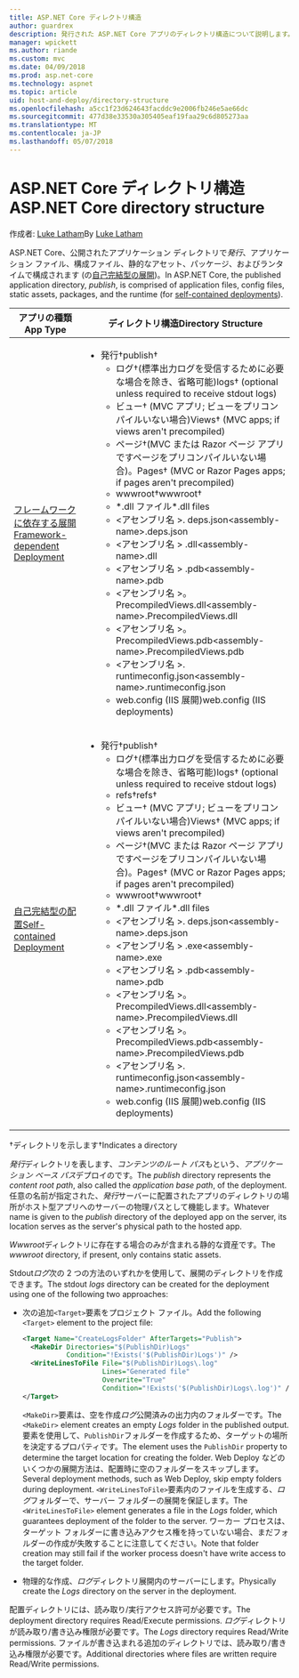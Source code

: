 ```yaml
---
title: ASP.NET Core ディレクトリ構造
author: guardrex
description: 発行された ASP.NET Core アプリのディレクトリ構造について説明します。
manager: wpickett
ms.author: riande
ms.custom: mvc
ms.date: 04/09/2018
ms.prod: asp.net-core
ms.technology: aspnet
ms.topic: article
uid: host-and-deploy/directory-structure
ms.openlocfilehash: a5cc1f23d624643facddc9e2006fb246e5ae66dc
ms.sourcegitcommit: 477d38e33530a305405eaf19faa29c6d805273aa
ms.translationtype: MT
ms.contentlocale: ja-JP
ms.lasthandoff: 05/07/2018
---
```

# <a name="aspnet-core-directory-structure"></a><span data-ttu-id="e42cc-103">ASP.NET Core ディレクトリ構造</span><span class="sxs-lookup"><span data-stu-id="e42cc-103">ASP.NET Core directory structure</span></span>

<span data-ttu-id="e42cc-104">作成者: [Luke Latham](https://github.com/guardrex)</span><span class="sxs-lookup"><span data-stu-id="e42cc-104">By [Luke Latham](https://github.com/guardrex)</span></span>

<span data-ttu-id="e42cc-105">ASP.NET Core、公開されたアプリケーション ディレクトリで*発行*、アプリケーション ファイル、構成ファイル、静的なアセット、パッケージ、およびランタイムで構成されます (の[自己完結型の展開](/dotnet/core/deploying/#self-contained-deployments-scd))。</span><span class="sxs-lookup"><span data-stu-id="e42cc-105">In ASP.NET Core, the published application directory, *publish*, is comprised of application files, config files, static assets, packages, and the runtime (for [self-contained deployments](/dotnet/core/deploying/#self-contained-deployments-scd)).</span></span>


| <span data-ttu-id="e42cc-106">アプリの種類</span><span class="sxs-lookup"><span data-stu-id="e42cc-106">App Type</span></span> | <span data-ttu-id="e42cc-107">ディレクトリ構造</span><span class="sxs-lookup"><span data-stu-id="e42cc-107">Directory Structure</span></span> |
| -------- | ------------------- |
| [<span data-ttu-id="e42cc-108">フレームワークに依存する展開</span><span class="sxs-lookup"><span data-stu-id="e42cc-108">Framework-dependent Deployment</span></span>](/dotnet/core/deploying/#framework-dependent-deployments-fdd) | <ul><li><span data-ttu-id="e42cc-109">発行&dagger;</span><span class="sxs-lookup"><span data-stu-id="e42cc-109">publish&dagger;</span></span><ul><li><span data-ttu-id="e42cc-110">ログ&dagger;(標準出力ログを受信するために必要な場合を除き、省略可能)</span><span class="sxs-lookup"><span data-stu-id="e42cc-110">logs&dagger; (optional unless required to receive stdout logs)</span></span></li><li><span data-ttu-id="e42cc-111">ビュー&dagger; (MVC アプリ; ビューをプリコンパイルいない場合)</span><span class="sxs-lookup"><span data-stu-id="e42cc-111">Views&dagger; (MVC apps; if views aren't precompiled)</span></span></li><li><span data-ttu-id="e42cc-112">ページ&dagger;(MVC または Razor ページ アプリですページをプリコンパイルいない場合)。</span><span class="sxs-lookup"><span data-stu-id="e42cc-112">Pages&dagger; (MVC or Razor Pages apps; if pages aren't precompiled)</span></span></li><li><span data-ttu-id="e42cc-113">wwwroot&dagger;</span><span class="sxs-lookup"><span data-stu-id="e42cc-113">wwwroot&dagger;</span></span></li><li><span data-ttu-id="e42cc-114">\*\.dll ファイル</span><span class="sxs-lookup"><span data-stu-id="e42cc-114">\*\.dll files</span></span></li><li><span data-ttu-id="e42cc-115">\<アセンブリ名 >. deps.json</span><span class="sxs-lookup"><span data-stu-id="e42cc-115">\<assembly-name>.deps.json</span></span></li><li><span data-ttu-id="e42cc-116">\<アセンブリ名 > .dll</span><span class="sxs-lookup"><span data-stu-id="e42cc-116">\<assembly-name>.dll</span></span></li><li><span data-ttu-id="e42cc-117">\<アセンブリ名 > .pdb</span><span class="sxs-lookup"><span data-stu-id="e42cc-117">\<assembly-name>.pdb</span></span></li><li><span data-ttu-id="e42cc-118">\<アセンブリ名 >。PrecompiledViews.dll</span><span class="sxs-lookup"><span data-stu-id="e42cc-118">\<assembly-name>.PrecompiledViews.dll</span></span></li><li><span data-ttu-id="e42cc-119">\<アセンブリ名 >。PrecompiledViews.pdb</span><span class="sxs-lookup"><span data-stu-id="e42cc-119">\<assembly-name>.PrecompiledViews.pdb</span></span></li><li><span data-ttu-id="e42cc-120">\<アセンブリ名 >. runtimeconfig.json</span><span class="sxs-lookup"><span data-stu-id="e42cc-120">\<assembly-name>.runtimeconfig.json</span></span></li><li><span data-ttu-id="e42cc-121">web.config (IIS 展開)</span><span class="sxs-lookup"><span data-stu-id="e42cc-121">web.config (IIS deployments)</span></span></li></ul></li></ul> |
| [<span data-ttu-id="e42cc-122">自己完結型の配置</span><span class="sxs-lookup"><span data-stu-id="e42cc-122">Self-contained Deployment</span></span>](/dotnet/core/deploying/#self-contained-deployments-scd) | <ul><li><span data-ttu-id="e42cc-123">発行&dagger;</span><span class="sxs-lookup"><span data-stu-id="e42cc-123">publish&dagger;</span></span><ul><li><span data-ttu-id="e42cc-124">ログ&dagger;(標準出力ログを受信するために必要な場合を除き、省略可能)</span><span class="sxs-lookup"><span data-stu-id="e42cc-124">logs&dagger; (optional unless required to receive stdout logs)</span></span></li><li><span data-ttu-id="e42cc-125">refs&dagger;</span><span class="sxs-lookup"><span data-stu-id="e42cc-125">refs&dagger;</span></span></li><li><span data-ttu-id="e42cc-126">ビュー&dagger; (MVC アプリ; ビューをプリコンパイルいない場合)</span><span class="sxs-lookup"><span data-stu-id="e42cc-126">Views&dagger; (MVC apps; if views aren't precompiled)</span></span></li><li><span data-ttu-id="e42cc-127">ページ&dagger;(MVC または Razor ページ アプリですページをプリコンパイルいない場合)。</span><span class="sxs-lookup"><span data-stu-id="e42cc-127">Pages&dagger; (MVC or Razor Pages apps; if pages aren't precompiled)</span></span></li><li><span data-ttu-id="e42cc-128">wwwroot&dagger;</span><span class="sxs-lookup"><span data-stu-id="e42cc-128">wwwroot&dagger;</span></span></li><li><span data-ttu-id="e42cc-129">\*.dll ファイル</span><span class="sxs-lookup"><span data-stu-id="e42cc-129">\*.dll files</span></span></li><li><span data-ttu-id="e42cc-130">\<アセンブリ名 >. deps.json</span><span class="sxs-lookup"><span data-stu-id="e42cc-130">\<assembly-name>.deps.json</span></span></li><li><span data-ttu-id="e42cc-131">\<アセンブリ名 > .exe</span><span class="sxs-lookup"><span data-stu-id="e42cc-131">\<assembly-name>.exe</span></span></li><li><span data-ttu-id="e42cc-132">\<アセンブリ名 > .pdb</span><span class="sxs-lookup"><span data-stu-id="e42cc-132">\<assembly-name>.pdb</span></span></li><li><span data-ttu-id="e42cc-133">\<アセンブリ名 >。PrecompiledViews.dll</span><span class="sxs-lookup"><span data-stu-id="e42cc-133">\<assembly-name>.PrecompiledViews.dll</span></span></li><li><span data-ttu-id="e42cc-134">\<アセンブリ名 >。PrecompiledViews.pdb</span><span class="sxs-lookup"><span data-stu-id="e42cc-134">\<assembly-name>.PrecompiledViews.pdb</span></span></li><li><span data-ttu-id="e42cc-135">\<アセンブリ名 >. runtimeconfig.json</span><span class="sxs-lookup"><span data-stu-id="e42cc-135">\<assembly-name>.runtimeconfig.json</span></span></li><li><span data-ttu-id="e42cc-136">web.config (IIS 展開)</span><span class="sxs-lookup"><span data-stu-id="e42cc-136">web.config (IIS deployments)</span></span></li></ul></li></ul> |

<span data-ttu-id="e42cc-137">&dagger;ディレクトリを示します</span><span class="sxs-lookup"><span data-stu-id="e42cc-137">&dagger;Indicates a directory</span></span>

<span data-ttu-id="e42cc-138">*発行*ディレクトリを表します、*コンテンツのルート パス*もという、*アプリケーション ベース パス*デプロイのです。</span><span class="sxs-lookup"><span data-stu-id="e42cc-138">The *publish* directory represents the *content root path*, also called the *application base path*, of the deployment.</span></span> <span data-ttu-id="e42cc-139">任意の名前が指定された、*発行*サーバーに配置されたアプリのディレクトリの場所がホスト型アプリへのサーバーの物理パスとして機能します。</span><span class="sxs-lookup"><span data-stu-id="e42cc-139">Whatever name is given to the *publish* directory of the deployed app on the server, its location serves as the server's physical path to the hosted app.</span></span>

<span data-ttu-id="e42cc-140">*Wwwroot*ディレクトリに存在する場合のみが含まれる静的な資産です。</span><span class="sxs-lookup"><span data-stu-id="e42cc-140">The *wwwroot* directory, if present, only contains static assets.</span></span>

<span data-ttu-id="e42cc-141">Stdout*ログ*次の 2 つの方法のいずれかを使用して、展開のディレクトリを作成できます。</span><span class="sxs-lookup"><span data-stu-id="e42cc-141">The stdout *logs* directory can be created for the deployment using one of the following two approaches:</span></span>

* <span data-ttu-id="e42cc-142">次の追加`<Target>`要素をプロジェクト ファイル。</span><span class="sxs-lookup"><span data-stu-id="e42cc-142">Add the following `<Target>` element to the project file:</span></span>

   ```xml
   <Target Name="CreateLogsFolder" AfterTargets="Publish">
     <MakeDir Directories="$(PublishDir)Logs" 
              Condition="!Exists('$(PublishDir)Logs')" />
     <WriteLinesToFile File="$(PublishDir)Logs\.log" 
                       Lines="Generated file" 
                       Overwrite="True" 
                       Condition="!Exists('$(PublishDir)Logs\.log')" />
   </Target>
   ```

   <span data-ttu-id="e42cc-143">`<MakeDir>`要素は、空を作成*ログ*公開済みの出力内のフォルダーです。</span><span class="sxs-lookup"><span data-stu-id="e42cc-143">The `<MakeDir>` element creates an empty *Logs* folder in the published output.</span></span> <span data-ttu-id="e42cc-144">要素を使用して、`PublishDir`フォルダーを作成するため、ターゲットの場所を決定するプロパティです。</span><span class="sxs-lookup"><span data-stu-id="e42cc-144">The element uses the `PublishDir` property to determine the target location for creating the folder.</span></span> <span data-ttu-id="e42cc-145">Web Deploy などのいくつかの展開方法は、配置時に空のフォルダーをスキップします。</span><span class="sxs-lookup"><span data-stu-id="e42cc-145">Several deployment methods, such as Web Deploy, skip empty folders during deployment.</span></span> <span data-ttu-id="e42cc-146">`<WriteLinesToFile>`要素内のファイルを生成する、*ログ*フォルダーで、サーバー フォルダーの展開を保証します。</span><span class="sxs-lookup"><span data-stu-id="e42cc-146">The `<WriteLinesToFile>` element generates a file in the *Logs* folder, which guarantees deployment of the folder to the server.</span></span> <span data-ttu-id="e42cc-147">ワーカー プロセスは、ターゲット フォルダーに書き込みアクセス権を持っていない場合、まだフォルダーの作成が失敗することに注意してください。</span><span class="sxs-lookup"><span data-stu-id="e42cc-147">Note that folder creation may still fail if the worker process doesn't have write access to the target folder.</span></span>

* <span data-ttu-id="e42cc-148">物理的な作成、*ログ*ディレクトリ展開内のサーバーにします。</span><span class="sxs-lookup"><span data-stu-id="e42cc-148">Physically create the *Logs* directory on the server in the deployment.</span></span>

<span data-ttu-id="e42cc-149">配置ディレクトリには、読み取り/実行アクセス許可が必要です。</span><span class="sxs-lookup"><span data-stu-id="e42cc-149">The deployment directory requires Read/Execute permissions.</span></span> <span data-ttu-id="e42cc-150">*ログ*ディレクトリが読み取り/書き込み権限が必要です。</span><span class="sxs-lookup"><span data-stu-id="e42cc-150">The *Logs* directory requires Read/Write permissions.</span></span> <span data-ttu-id="e42cc-151">ファイルが書き込まれる追加のディレクトリでは、読み取り/書き込み権限が必要です。</span><span class="sxs-lookup"><span data-stu-id="e42cc-151">Additional directories where files are written require Read/Write permissions.</span></span>
